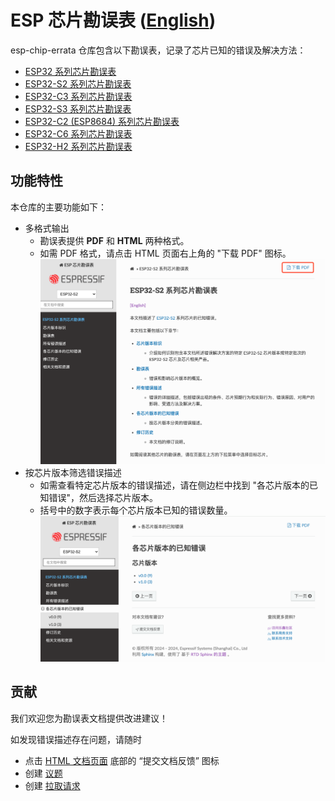 # ESP 芯片勘误表 ([English](README.md))

esp-chip-errata 仓库包含以下勘误表，记录了芯片已知的错误及解决方法：

- [ESP32 系列芯片勘误表](https://docs.espressif.com/projects/esp-chip-errata/zh_CN/latest/esp32/index.html)
- [ESP32-S2 系列芯片勘误表](https://docs.espressif.com/projects/esp-chip-errata/zh_CN/latest/esp32s2/index.html)
- [ESP32-C3 系列芯片勘误表](https://docs.espressif.com/projects/esp-chip-errata/zh_CN/latest/esp32c3/index.html)
- [ESP32-S3 系列芯片勘误表](https://docs.espressif.com/projects/esp-chip-errata/zh_CN/latest/esp32s3/index.html)
- [ESP32-C2 (ESP8684) 系列芯片勘误表](https://docs.espressif.com/projects/esp-chip-errata/zh_CN/latest/esp32c2/index.html)
- [ESP32-C6 系列芯片勘误表](https://docs.espressif.com/projects/esp-chip-errata/zh_CN/latest/esp32c6/index.html)
- [ESP32-H2 系列芯片勘误表](https://docs.espressif.com/projects/esp-chip-errata/zh_CN/latest/esp32h2/index.html)


## 功能特性

本仓库的主要功能如下：
- 多格式输出
    - 勘误表提供 **PDF** 和 **HTML** 两种格式。
    - 如需 PDF 格式，请点击 HTML 页面右上角的 "下载 PDF" 图标。
    ![下载 PDF](docs/_static/download-pdf-cn.png)
- 按芯片版本筛选错误描述
    - 如需查看特定芯片版本的错误描述，请在侧边栏中找到 "各芯片版本的已知错误"，然后选择芯片版本。
    - 括号中的数字表示每个芯片版本已知的错误数量。
    ![按芯片版本筛选错误描述](docs/_static/filter-chip-revision-cn.png)


## 贡献

我们欢迎您为勘误表文档提供改进建议！

如发现错误描述存在问题，请随时
- 点击 [HTML 文档页面](https://docs.espressif.com/projects/esp-chip-errata/zh_CN/latest/esp32c6/index.html) 底部的 “提交文档反馈” 图标
- 创建 [议题](https://github.com/espressif/esp-chip-errata/issues) 
- 创建 [拉取请求](https://github.com/espressif/esp-chip-errata/pulls)
